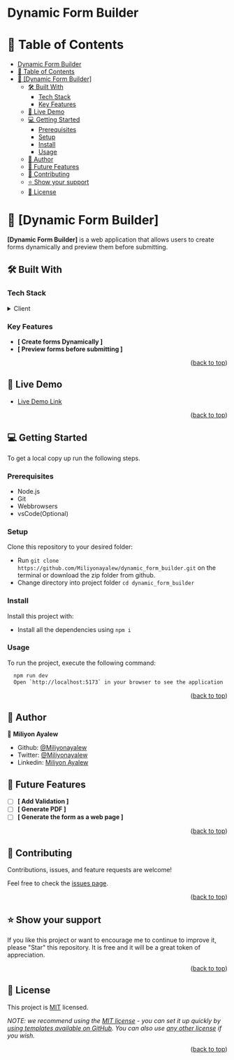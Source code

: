 # Dynamic Form Builder

<a name="readme-top"></a>

<div align="center">

</div>

<!-- TABLE OF CONTENTS -->

# 📗 Table of Contents

- [Dynamic Form Builder](#dynamic-form-builder)
- [📗 Table of Contents](#-table-of-contents)
- [📖 \[Dynamic Form Builder\] ](#-dynamic-form-builder-)
  - [🛠 Built With ](#-built-with-)
    - [Tech Stack ](#tech-stack-)
    - [Key Features ](#key-features-)
  - [🚀 Live Demo ](#-live-demo-)
  - [💻 Getting Started ](#-getting-started-)
    - [Prerequisites](#prerequisites)
    - [Setup](#setup)
    - [Install](#install)
    - [Usage](#usage)
  - [👥 Author ](#-author-)
  - [🔭 Future Features ](#-future-features-)
  - [🤝 Contributing ](#-contributing-)
  - [⭐️ Show your support ](#️-show-your-support-)
  - [📝 License ](#-license-)

<!-- PROJECT DESCRIPTION -->

# 📖 [Dynamic Form Builder] <a name="about-project"></a>


**[Dynamic Form Builder]** is a web application that allows users to create forms dynamically and preview them before submitting.

## 🛠 Built With <a name="built-with"></a>

### Tech Stack <a name="tech-stack"></a>

<details>
  <summary>Client</summary>
  <ul>
    <li><a href="https://reactjs.org/">Vite React</a></li>
  </ul>
   <ul>
    <li><a href="https://www.typescriptlang.org/">Typescript</a></li>
  </ul>
   <ul>
    <li><a href="https://ant.design/">Ant Design</a></li>
  </ul>
   <ul>
    <li><a href="https://eslint.org/">Eslint</a></li>
  </ul>
  
</details>


<!-- Features -->

### Key Features <a name="key-features"></a>

- **[ Create forms Dynamically ]**
- **[ Preview forms before submitting ]**

<p align="right">(<a href="#readme-top">back to top</a>)</p>

<!-- LIVE DEMO -->

## 🚀 Live Demo <a name="live-demo"></a>

- [Live Demo Link](https://dynamicformbuilder.netlify.app/)

<p align="right">(<a href="#readme-top">back to top</a>)</p>

<!-- GETTING STARTED -->

## 💻 Getting Started <a name="getting-started"></a>

To get a local copy up run the following steps.

### Prerequisites

- Node.js
- Git
- Webbrowsers
- vsCode(Optional)


### Setup

Clone this repository to your desired folder:

 - Run `git clone https://github.com/Miliyonayalew/dynamic_form_builder.git` on the terminal or download the zip folder from github.
 - Change directory into project folder `cd dynamic_form_builder`
 
### Install

Install this project with:

  - Install all the dependencies using `npm i`
 

### Usage

To run the project, execute the following command:

```sh
  npm run dev
  Open `http://localhost:5173` in your browser to see the application
```

<p align="right">(<a href="#readme-top">back to top</a>)</p>

<!-- AUTHORS -->

## 👥 Author <a name="authors"></a>

👤 **Miliyon Ayalew**
   - Github: [@Miliyonayalew](https://github.com/Miliyonayalew)
   - Twitter: [@Miliyonayalew](https://twitter.com/Miliyonayalew)
   - Linkedin: [Miliyon Ayalew](https://www.linkedin.com/in/miliyon-ayalew/)
  
<!-- FUTURE FEATURES -->

## 🔭 Future Features <a name="future-features"></a>

- [ ] **[ Add Validation ]**
- [ ] **[ Generate PDF ]**
- [ ] **[ Generate the form as a web page ]**

<p align="right">(<a href="#readme-top">back to top</a>)</p>

<!-- CONTRIBUTING -->

## 🤝 Contributing <a name="contributing"></a>

Contributions, issues, and feature requests are welcome!

Feel free to check the [issues page]([../../issues/](https://github.com/Miliyonayalew/dynamic_form_builder/issues)).

<p align="right">(<a href="#readme-top">back to top</a>)</p>

<!-- SUPPORT -->

## ⭐️ Show your support <a name="support"></a>

If you like this project or want to encourage me to continue to improve it, please "Star" this repository. It is free and it will be a great token of appreciation.

<p align="right">(<a href="#readme-top">back to top</a>)</p>

<!-- LICENSE -->

## 📝 License <a name="license"></a>

This project is [MIT](./LICENSE) licensed.

_NOTE: we recommend using the [MIT license](https://choosealicense.com/licenses/mit/) - you can set it up quickly by [using templates available on GitHub](https://docs.github.com/en/communities/setting-up-your-project-for-healthy-contributions/adding-a-license-to-a-repository). You can also use [any other license](https://choosealicense.com/licenses/) if you wish._

<p align="right">(<a href="#readme-top">back to top</a>)</p>